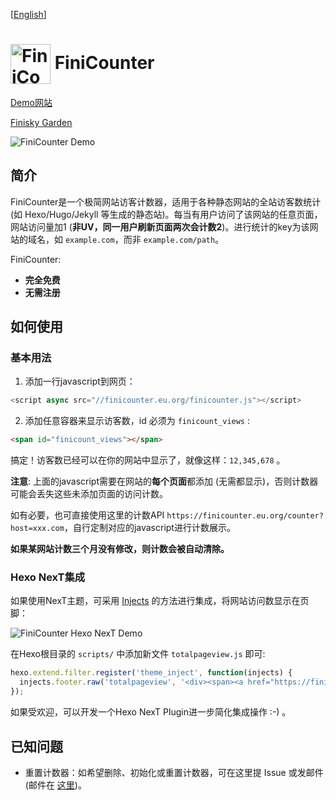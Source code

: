 [[English](https://github.com/finisky/finicounter/blob/master/README.en.md)]

# <img src="https://finicounter.eu.org/logo.png" title="FiniCounter" width="64" align="center"> FiniCounter

[Demo网站](https://finicounter.eu.org/)

[Finisky Garden](https://finisky.eu.org/finicounter)

![FiniCounter Demo](https://raw.githubusercontent.com/finisky/finicounter/master/finicounterdemo.png)

## 简介

FiniCounter是一个极简网站访客计数器，适用于各种静态网站的全站访客数统计 (如 Hexo/Hugo/Jekyll 等生成的静态站)。每当有用户访问了该网站的任意页面，网站访问量加1 (**非UV，同一用户刷新页面两次会计数2**)。进行统计的key为该网站的域名，如 `example.com`，而非 `example.com/path`。

FiniCounter:

* **完全免费**
* **无需注册**


## 如何使用
### 基本用法

1. 添加一行javascript到网页：

```javascript
<script async src="//finicounter.eu.org/finicounter.js"></script>
```

2. 添加任意容器来显示访客数，id 必须为 `finicount_views` :

```html
<span id="finicount_views"></span>
```

搞定！访客数已经可以在你的网站中显示了，就像这样：`12,345,678` 。

**注意**: 上面的javascript需要在网站的**每个页面**都添加 (无需都显示)，否则计数器可能会丢失这些未添加页面的访问计数。

如有必要，也可直接使用这里的计数API `https://finicounter.eu.org/counter?host=xxx.com`，自行定制对应的javascript进行计数展示。

**如果某网站计数三个月没有修改，则计数会被自动清除。**

### Hexo NexT集成

如果使用NexT主题，可采用 [Injects](https://theme-next.js.org/docs/advanced-settings/injects) 的方法进行集成，将网站访问数显示在页脚：

![FiniCounter Hexo NexT Demo](https://cdn.jsdelivr.net/gh/finisky/finiskyimages/nextpageviewfooter.png)

在Hexo根目录的 `scripts/` 中添加新文件 `totalpageview.js` 即可:

```javascript
hexo.extend.filter.register('theme_inject', function(injects) {
  injects.footer.raw('totalpageview', '<div><span><a href="https://finicounter.eu.org/" target="_blank">Total Pageview:</a></span><span id="finicount_views" style="display:inline;padding-left:5px;"></span><div> <script async src="//finicounter.eu.org/finicounter.js"></script>', {}, {cache: false});
});
```

如果受欢迎，可以开发一个Hexo NexT Plugin进一步简化集成操作 :-) 。


## 已知问题

* 重置计数器：如希望删除、初始化或重置计数器，可在这里提 Issue 或发邮件 (邮件在 [这里](https://finisky.eu.org/links/))。
